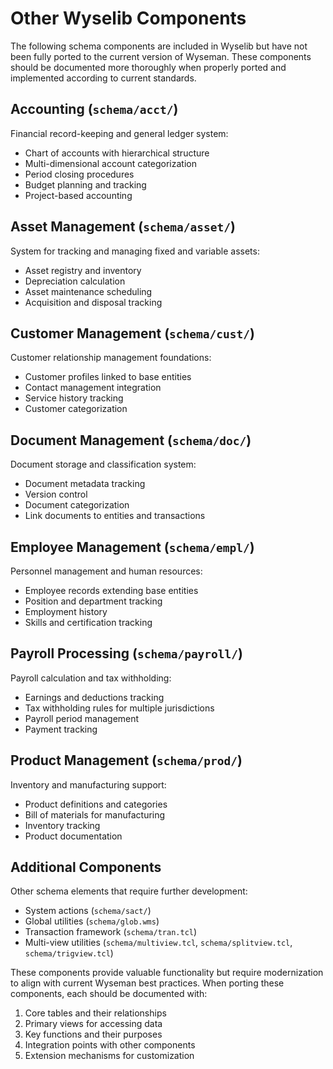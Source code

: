 # Other Wyselib Components

The following schema components are included in Wyselib but have not been fully ported to the current version of Wyseman. These components should be documented more thoroughly when properly ported and implemented according to current standards.

## Accounting (`schema/acct/`)

Financial record-keeping and general ledger system:

- Chart of accounts with hierarchical structure
- Multi-dimensional account categorization
- Period closing procedures
- Budget planning and tracking
- Project-based accounting

## Asset Management (`schema/asset/`)

System for tracking and managing fixed and variable assets:

- Asset registry and inventory
- Depreciation calculation
- Asset maintenance scheduling
- Acquisition and disposal tracking

## Customer Management (`schema/cust/`)

Customer relationship management foundations:

- Customer profiles linked to base entities
- Contact management integration
- Service history tracking
- Customer categorization

## Document Management (`schema/doc/`)

Document storage and classification system:

- Document metadata tracking
- Version control
- Document categorization
- Link documents to entities and transactions

## Employee Management (`schema/empl/`)

Personnel management and human resources:

- Employee records extending base entities
- Position and department tracking
- Employment history
- Skills and certification tracking

## Payroll Processing (`schema/payroll/`)

Payroll calculation and tax withholding:

- Earnings and deductions tracking
- Tax withholding rules for multiple jurisdictions
- Payroll period management
- Payment tracking

## Product Management (`schema/prod/`)

Inventory and manufacturing support:

- Product definitions and categories
- Bill of materials for manufacturing
- Inventory tracking
- Product documentation

## Additional Components

Other schema elements that require further development:

- System actions (`schema/sact/`)
- Global utilities (`schema/glob.wms`)
- Transaction framework (`schema/tran.tcl`)
- Multi-view utilities (`schema/multiview.tcl`, `schema/splitview.tcl`, `schema/trigview.tcl`)

These components provide valuable functionality but require modernization to align with current Wyseman best practices. When porting these components, each should be documented with:

1. Core tables and their relationships
2. Primary views for accessing data
3. Key functions and their purposes
4. Integration points with other components
5. Extension mechanisms for customization